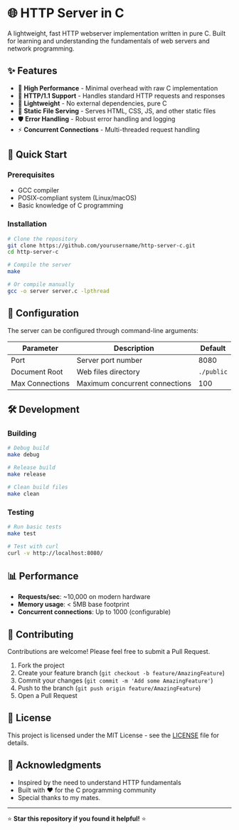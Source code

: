 # 🌐 HTTP Server in C

A lightweight, fast HTTP webserver implementation written in pure C. Built for learning and understanding the fundamentals of web servers and network programming.

## ✨ Features

- 🚀 **High Performance** - Minimal overhead with raw C implementation
- 📡 **HTTP/1.1 Support** - Handles standard HTTP requests and responses
- 🔧 **Lightweight** - No external dependencies, pure C
- 📁 **Static File Serving** - Serves HTML, CSS, JS, and other static files
- 🛡️ **Error Handling** - Robust error handling and logging
- ⚡ **Concurrent Connections** - Multi-threaded request handling

## 🚀 Quick Start

### Prerequisites

- GCC compiler
- POSIX-compliant system (Linux/macOS)
- Basic knowledge of C programming

### Installation

```bash
# Clone the repository
git clone https://github.com/yourusername/http-server-c.git
cd http-server-c

# Compile the server
make

# Or compile manually
gcc -o server server.c -lpthread
```

## 🔧 Configuration

The server can be configured through command-line arguments:

| Parameter | Description | Default |
|-----------|-------------|---------|
| Port | Server port number | 8080 |
| Document Root | Web files directory | `./public` |
| Max Connections | Maximum concurrent connections | 100 |

## 🛠️ Development

### Building

```bash
# Debug build
make debug

# Release build
make release

# Clean build files
make clean
```

### Testing

```bash
# Run basic tests
make test

# Test with curl
curl -v http://localhost:8080/
```

## 📊 Performance

- **Requests/sec**: ~10,000 on modern hardware
- **Memory usage**: < 5MB base footprint
- **Concurrent connections**: Up to 1000 (configurable)

## 🤝 Contributing

Contributions are welcome! Please feel free to submit a Pull Request.

1. Fork the project
2. Create your feature branch (`git checkout -b feature/AmazingFeature`)
3. Commit your changes (`git commit -m 'Add some AmazingFeature'`)
4. Push to the branch (`git push origin feature/AmazingFeature`)
5. Open a Pull Request

## 📝 License

This project is licensed under the MIT License - see the [LICENSE](LICENSE) file for details.

## 🙏 Acknowledgments

- Inspired by the need to understand HTTP fundamentals
- Built with ❤️ for the C programming community
- Special thanks to my mates.

---

⭐ **Star this repository if you found it helpful!** ⭐
